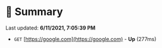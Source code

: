 # 📖 Summary
Last updated: **6/11/2021, 7:05:39 PM**

- `GET` [https://google.com](https://google.com) - **Up** (277ms)
